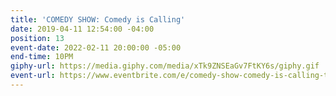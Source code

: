 ```yaml
---
title: 'COMEDY SHOW: Comedy is Calling'
date: 2019-04-11 12:54:00 -04:00
position: 13
event-date: 2022-02-11 20:00:00 -05:00
end-time: 10PM
giphy-url: https://media.giphy.com/media/xTk9ZNSEaGv7FtKY6s/giphy.gif
event-url: https://www.eventbrite.com/e/comedy-show-comedy-is-calling-tickets-255497208027
---
```


